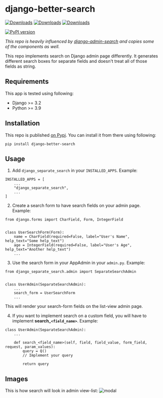 # django-better-search
[![Downloads](https://pepy.tech/badge/django-better-search)](https://pepy.tech/project/django-better-search)
[![Downloads](https://pepy.tech/badge/django-better-search/month)](https://pepy.tech/project/django-better-search/month)
[![Downloads](https://pepy.tech/badge/django-better-search/week)](https://pepy.tech/project/django-better-search/week)

[![PyPI version](https://badge.fury.io/py/django-better-search.svg)](https://badge.fury.io/py/django-better-search)

<i>This repo is heavily influenced by [django-admin-search](https://github.com/shinneider/django-admin-search) and copies some of the components as well.</i>

This repo implements search on Django admin page differently. It generates different search boxes for separate fields and doesn't treat all of those fields as string.

## Requirements

This app is tested using following:

* Django >= 3.2
* Python >= 3.9

## Installation

This repo is published [on Pypi](https://pypi.org/project/django-better-search/). You can install it from there using following:

```
pip install django-better-search
```

## Usage

1) Add `django_separate_search` in your `INSTALLED_APPS`. Example:

```
INSTALLED_APPS = [
    ...
    "django_separate_search",
    ...
]
```

2) Create a search form to have search fields on your admin page. Example:

```
from django.forms import CharField, Form, IntegerField


class UserSearchForm(Form):
    name = CharField(required=False, label="User's Name", help_text="Some help_text")
    age = IntegerField(required=False, label="User's Age", help_text="Another help_text")
    ...
```

3) Use the search form in your AppAdmin in your `admin.py`. Example:

```
from django_separate_search.admin import SeparateSearchAdmin


class UserAdmin(SeparateSearchAdmin):
    ...
    search_form = UserSearchForm
    ...
```

This will render your search-form fields on the list-view admin page.

4) If you want to implement search on a custom field, you will have to implement <b>search_`<field_name>`</b>. Example:

```
class UserAdmin(SeparateSearchAdmin):
    ...

    def search_<field_name>(self, field, field_value, form_field, request, param_values):
        query = Q()
        // Implement your query

        return query
```

## Images

This is how search will look in admin view-list:
    ![modal](https://user-images.githubusercontent.com/58887170/201068717-7abec72f-547e-478d-8f8a-cdc256763ee8.png)

